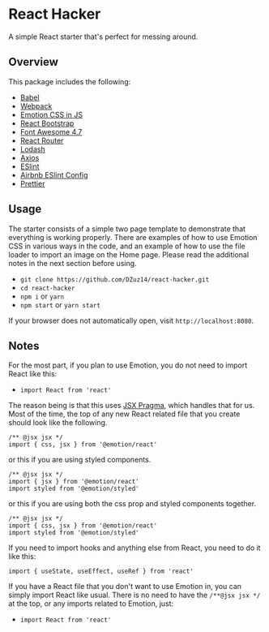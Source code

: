 # React Hacker

A simple React starter that's perfect for messing around.

## Overview

This package includes the following:

- [Babel](https://babeljs.io/docs/en/)
- [Webpack](https://webpack.js.org/concepts/)
- [Emotion CSS in JS](https://emotion.sh/docs/introduction)
- [React Bootstrap](https://react-bootstrap.github.io/components/alerts/)
- [Font Awesome 4.7](https://fontawesome.com/v4.7/icons/)
- [React Router](https://reactrouter.com/web/guides/quick-start)
- [Lodash](https://lodash.com/docs/4.17.15)
- [Axios](https://axios-http.com/docs/intro)
- [ESlint](https://www.npmjs.com/package/eslint-config-airbnb)
- [Airbnb ESlint Config](https://www.npmjs.com/package/eslint-config-airbnb)
- [Prettier](https://prettier.io/docs/en/index.html)

## Usage

The starter consists of a simple two page template to demonstrate that everything is working properly. There are examples of how to use Emotion CSS in various ways in the code, and an example of how to use the file loader to import an image on the Home page. Please read the additional notes in the next section before using.

- `git clone https://github.com/DZuz14/react-hacker.git`
- `cd react-hacker`
- `npm i` or `yarn`
- `npm start` or `yarn start`

If your browser does not automatically open, visit `http://localhost:8080`.

## Notes

For the most part, if you plan to use Emotion, you do not need to import React like this:

- `import React from 'react'`

The reason being is that this uses [JSX Pragma](https://www.gatsbyjs.com/blog/2019-08-02-what-is-jsx-pragma/), which handles that for us. Most of the time, the top of any new React related file that you create should look like the following.

```
/** @jsx jsx */
import { css, jsx } from '@emotion/react'
```

or this if you are using styled components.

```
/** @jsx jsx */
import { jsx } from '@emotion/react'
import styled from '@emotion/styled'
```

or this if you are using both the css prop and styled components together.

```
/** @jsx jsx */
import { css, jsx } from '@emotion/react'
import styled from '@emotion/styled'
```

If you need to import hooks and anything else from React, you need to do it like this:

```
import { useState, useEffect, useRef } from 'react'
```

If you have a React file that you don't want to use Emotion in, you can simply import React like usual. There is no need to have the `/**@jsx jsx */` at the top, or any imports related to Emotion, just:

- `import React from 'react'`

